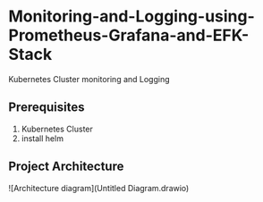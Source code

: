# Monitoring-and-Logging-using-Prometheus-Grafana-and-EFK-Stack
Kubernetes Cluster monitoring and Logging
## Prerequisites 
1. Kubernetes Cluster
2. install helm
   
## Project Architecture

![Architecture diagram](Untitled Diagram.drawio)
